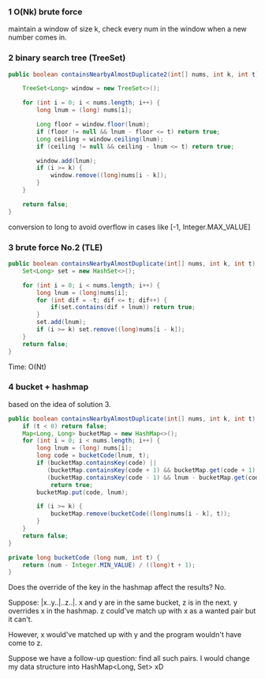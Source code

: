 ### 1 O(Nk) brute force

maintain a window of size k, check every num in the window when a new number comes in.

### 2 binary search tree (TreeSet)
```java
public boolean containsNearbyAlmostDuplicate2(int[] nums, int k, int t) {

    TreeSet<Long> window = new TreeSet<>();

    for (int i = 0; i < nums.length; i++) {
        long lnum = (long) nums[i];

        Long floor = window.floor(lnum);
        if (floor != null && lnum - floor <= t) return true;
        Long ceiling = window.ceiling(lnum);
        if (ceiling != null && ceiling - lnum <= t) return true;

        window.add(lnum);
        if (i >= k) {
            window.remove((long)nums[i - k]);
        }
    }

    return false;
}
```
conversion to long to avoid overflow in cases like [-1, Integer.MAX_VALUE]

### 3 brute force No.2 (TLE)
```java
public boolean containsNearbyAlmostDuplicate(int[] nums, int k, int t) {
    Set<Long> set = new HashSet<>();

    for (int i = 0; i < nums.length; i++) {
        long lnum = (long)nums[i];
        for (int dif = -t; dif <= t; dif++) {
            if(set.contains(dif + lnum)) return true;
        }
        set.add(lnum);
        if (i >= k) set.remove((long)nums[i - k]);
    }
    return false;
}
```
Time: O(Nt)

### 4 bucket + hashmap
based on the idea of solution 3.

```java
public boolean containsNearbyAlmostDuplicate(int[] nums, int k, int t) {
    if (t < 0) return false;
    Map<Long, Long> bucketMap = new HashMap<>();
    for (int i = 0; i < nums.length; i++) {
        long lnum = (long) nums[i];
        long code = bucketCode(lnum, t);
        if (bucketMap.containsKey(code) ||
           (bucketMap.containsKey(code + 1) && bucketMap.get(code + 1) - lnum <= t) ||
           (bucketMap.containsKey(code - 1) && lnum - bucketMap.get(code - 1) <= t))
            return true;
        bucketMap.put(code, lnum);

        if (i >= k) {
            bucketMap.remove(bucketCode((long)nums[i - k], t));
        }
    }
    return false;
}

private long bucketCode (long num, int t) {
    return (num - Integer.MIN_VALUE) / ((long)t + 1);
}
```
Does the override of the key in the hashmap affect the results? No. 

Suppose: |x..y..|..z..|. x and y are in the same bucket, z is in the next. y overrides x in the hashmap. z could've match up with x as a wanted pair but it can't.

However, x would've matched up with y and the program wouldn't have come to z.

Suppose we have a follow-up question: find all such pairs. I would change my data structure into HashMap<Long, Set<Long>> xD




